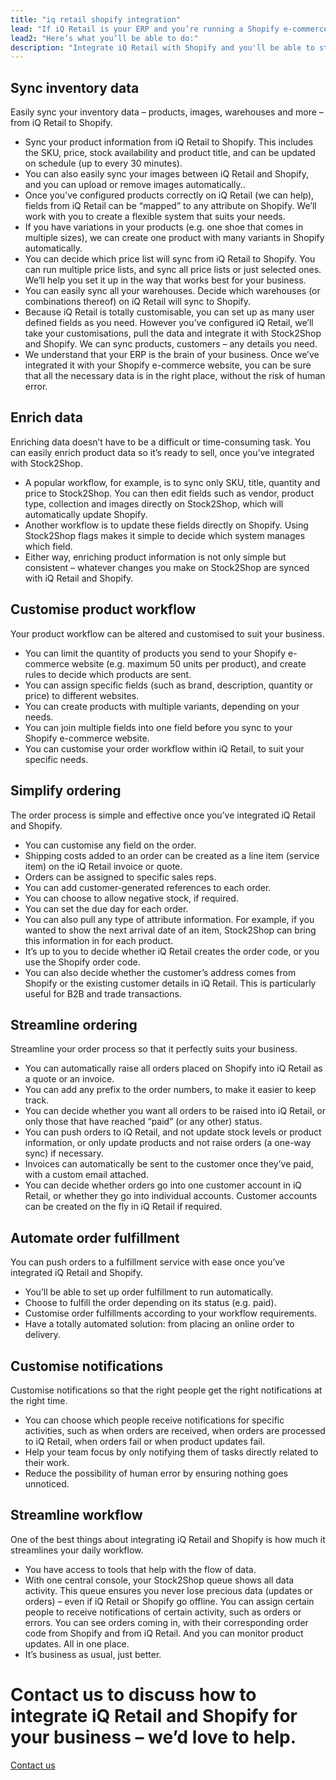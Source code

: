 ```yaml
---
title: "iq retail shopify integration"
lead: "If iQ Retail is your ERP and you’re running a Shopify e-commerce website, it’s essential that they can communicate with each other. That’s how we can help: integrating iQ Retail and Shopify will make your daily business operations simple and stress-free."
lead2: "Here’s what you’ll be able to do:"
description: "Integrate iQ Retail with Shopify and you'll be able to streamline your workflow and simplify your ordering process. We'll work with you to create the iQ Retail Shopify integration that works best for your business. Find out more!"
---
```


Sync inventory data
-------------------

Easily sync your inventory data – products, images, warehouses and more – from iQ Retail to Shopify.

*   Sync your product information from iQ Retail to Shopify. This includes the SKU, price, stock availability and product title, and can be updated on schedule (up to every 30 minutes).
*   You can also easily sync your images between iQ Retail and Shopify, and you can upload or remove images automatically..
*   Once you’ve configured products correctly on iQ Retail (we can help), fields from iQ Retail can be “mapped” to any attribute on Shopify. We’ll work with you to create a flexible system that suits your needs.
*   If you have variations in your products (e.g. one shoe that comes in multiple sizes), we can create one product with many variants in Shopify automatically.
*   You can decide which price list will sync from iQ Retail to Shopify. You can run multiple price lists, and sync all price lists or just selected ones. We’ll help you set it up in the way that works best for your business.
*   You can easily sync all your warehouses. Decide which warehouses (or combinations thereof) on iQ Retail will sync to Shopify.
*   Because iQ Retail is totally customisable, you can set up as many user defined fields as you need. However you’ve configured iQ Retail, we’ll take your customisations, pull the data and integrate it with Stock2Shop and Shopify. We can sync products, customers – any details you need.
*   We understand that your ERP is the brain of your business. Once we’ve integrated it with your Shopify e-commerce website, you can be sure that all the necessary data is in the right place, without the risk of human error.

Enrich data
-----------

Enriching data doesn’t have to be a difficult or time-consuming task. You can easily enrich product data so it’s ready to sell, once you’ve integrated with Stock2Shop.

*   A popular workflow, for example, is to sync only SKU, title, quantity and price to Stock2Shop. You can then edit fields such as vendor, product type, collection and images directly on Stock2Shop, which will automatically update Shopify.
*   Another workflow is to update these fields directly on Shopify. Using Stock2Shop flags makes it simple to decide which system manages which field.
*   Either way, enriching product information is not only simple but consistent – whatever changes you make on Stock2Shop are synced with iQ Retail and Shopify.

Customise product workflow
--------------------------

Your product workflow can be altered and customised to suit your business.

*   You can limit the quantity of products you send to your Shopify e-commerce website (e.g. maximum 50 units per product), and create rules to decide which products are sent.
*   You can assign specific fields (such as brand, description, quantity or price) to different websites.
*   You can create products with multiple variants, depending on your needs.
*   You can join multiple fields into one field before you sync to your Shopify e-commerce website.
*   You can customise your order workflow within iQ Retail, to suit your specific needs.

Simplify ordering
-----------------

The order process is simple and effective once you’ve integrated iQ Retail and Shopify.

*   You can customise any field on the order.
*   Shipping costs added to an order can be created as a line item (service item) on the iQ Retail invoice or quote.
*   Orders can be assigned to specific sales reps.
*   You can add customer-generated references to each order.
*   You can choose to allow negative stock, if required.
*   You can set the due day for each order.
*   You can also pull any type of attribute information. For example, if you wanted to show the next arrival date of an item, Stock2Shop can bring this information in for each product.
*   It’s up to you to decide whether iQ Retail creates the order code, or you use the Shopify order code.
*   You can also decide whether the customer’s address comes from Shopify or the existing customer details in iQ Retail. This is particularly useful for B2B and trade transactions.

Streamline ordering
-------------------

Streamline your order process so that it perfectly suits your business.

*   You can automatically raise all orders placed on Shopify into iQ Retail as a quote or an invoice.
*   You can add any prefix to the order numbers, to make it easier to keep track.
*   You can decide whether you want all orders to be raised into iQ Retail, or only those that have reached “paid” (or any other) status.
*   You can push orders to iQ Retail, and not update stock levels or product information, or only update products and not raise orders (a one-way sync) if necessary.
*   Invoices can automatically be sent to the customer once they’ve paid, with a custom email attached.
*   You can decide whether orders go into one customer account in iQ Retail, or whether they go into individual accounts. Customer accounts can be created on the fly in iQ Retail if required.

Automate order fulfillment
--------------------------

You can push orders to a fulfillment service with ease once you’ve integrated iQ Retail and Shopify.

*   You’ll be able to set up order fulfillment to run automatically.
*   Choose to fulfill the order depending on its status (e.g. paid).
*   Customise order fulfillments according to your workflow requirements.
*   Have a totally automated solution: from placing an online order to delivery.

Customise notifications
-----------------------

Customise notifications so that the right people get the right notifications at the right time.

*   You can choose which people receive notifications for specific activities, such as when orders are received, when orders are processed to iQ Retail, when orders fail or when product updates fail.
*   Help your team focus by only notifying them of tasks directly related to their work.
*   Reduce the possibility of human error by ensuring nothing goes unnoticed.

Streamline workflow
-------------------

One of the best things about integrating iQ Retail and Shopify is how much it streamlines your daily workflow.

*   You have access to tools that help with the flow of data.
*   With one central console, your Stock2Shop queue shows all data activity. This queue ensures you never lose precious data (updates or orders) – even if iQ Retail or Shopify go offline. You can assign certain people to receive notifications of certain activity, such as orders or errors. You can see orders coming in, with their corresponding order code from Shopify and from iQ Retail. And you can monitor product updates. All in one place.
*   It’s business as usual, just better.

Contact us to discuss how to integrate iQ Retail and Shopify for your business – we’d love to help.
===================================================================================================

[Contact us](/contact-us "Contact Stock2Shop")
